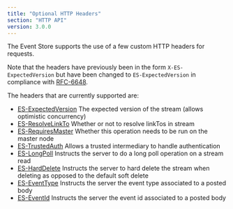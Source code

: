 ```yaml
---
title: "Optional HTTP Headers"
section: "HTTP API"
version: 3.0.0
---
```


The Event Store supports the use of a few custom HTTP headers for requests. 

Note that the headers have previously been in the form `X-ES-ExpectedVersion` but have been changed to `ES-ExpectedVersion` in compliance with [RFC-6648](http://tools.ietf.org/html/rfc6648).

The headers that are currently supported are:

- [ES-ExpectedVersion](./expected-version) The expected version of the stream (allows optimistic concurrency)
- [ES-ResolveLinkTo](./resolve-linkto) Whether or not to resolve linkTos in stream
- [ES-RequiresMaster](./requires-master) Whether this operation needs to be run on the master node
- [ES-TrustedAuth](./trusted-intermediary) Allows a trusted intermediary to handle authentication
- [ES-LongPoll](./longpoll) Instructs the server to do a long poll operation on a stream read
- [ES-HardDelete](./harddelete) Instructs the server to hard delete the stream when deleting as opposed to the default soft delete
- [ES-EventType](./eventtype) Instructs the server the event type associated to a posted body
- [ES-EventId](./eventid) Instructs the server the event id associated to a posted body